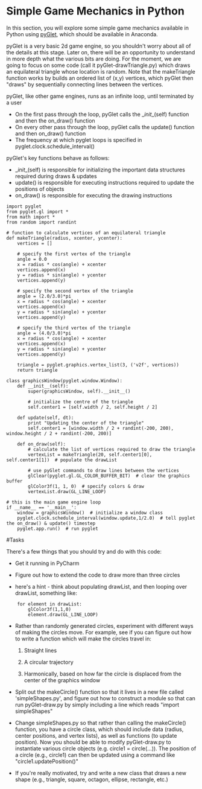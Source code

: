 # Simple Game Mechanics in Python

In this section, you will explore some simple game mechanics available in Python using [pyGlet](https://bitbucket.org/pyglet/pyglet/wiki/Home), which should be available in Anaconda.

pyGlet is a very basic 2d game engine, so you shouldn't worry about all of the details at this stage. Later on, there will be an opportunity to understand in more depth what the various bits are doing. For the moment, we are going to focus on some code (call it pyGlet-drawTriangle.py) which draws an equilateral triangle whose location is random. Note that the makeTriangle function works by builds an ordered list of (x,y) vertices, which pyGlet then "draws" by sequentially connecting lines between the vertices. 
 
pyGlet, like other game engines, runs as an infinite loop, until terminated by a user 
* On the first pass through the loop, pyGlet calls the \__init__(self) function and then the on_draw() function
* On every other pass through the loop, pyGlet calls the update() function and then on_draw() function
* The frequency at which pyglet loops is specified in pyglet.clock.schedule_interval()

pyGlet's key functions behave as follows:
* \__init__(self) is responsible for initializing the important data structures required during draws & updates
* update() is responsible for executing instructions required to update the positions of objects
* on_draw() is responsible for executing the drawing instructions
 
```
import pyglet
from pyglet.gl import *
from math import *
from random import randint

# function to calculate vertices of an equilateral triangle
def makeTriangle(radius, xcenter, ycenter):
    vertices = []
    
    # specify the first vertex of the triangle
    angle = 0.0
    x = radius * cos(angle) + xcenter
    vertices.append(x)
    y = radius * sin(angle) + ycenter
    vertices.append(y)

    # specify the second vertex of the triangle
    angle = (2.0/3.0)*pi
    x = radius * cos(angle) + xcenter
    vertices.append(x)
    y = radius * sin(angle) + ycenter
    vertices.append(y)

    # specify the third vertex of the triangle
    angle = (4.0/3.0)*pi
    x = radius * cos(angle) + xcenter
    vertices.append(x)
    y = radius * sin(angle) + ycenter
    vertices.append(y)

    triangle = pyglet.graphics.vertex_list(3, ('v2f', vertices))
    return triangle

class graphicsWindow(pyglet.window.Window):
    def __init__(self):
        super(graphicsWindow, self).__init__()
        
        # initialize the centre of the triangle
        self.center1 = [self.width / 2, self.height / 2]

    def update(self, dt):
        print "Updating the center of the triangle"
        self.center1 = [window.width / 2 + randint(-200, 200), window.height / 2 + randint(-200, 200)]

    def on_draw(self):
        # calculate the list of vertices required to draw the triangle
        vertexList = makeTriangle(20, self.center1[0], self.center1[1])  # populate the drawList

        # use pyGlet commands to draw lines between the vertices
        glClear(pyglet.gl.GL_COLOR_BUFFER_BIT)  # clear the graphics buffer
        glColor3f(1, 1, 0)  # specify colors & draw
        vertexList.draw(GL_LINE_LOOP)

# this is the main game engine loop
if __name__ == '__main__':
    window = graphicsWindow()  # initialize a window class
    pyglet.clock.schedule_interval(window.update,1/2.0)  # tell pyglet the on_draw() & update() timestep
    pyglet.app.run()  # run pyglet
```


#Tasks

There's a few things that you should try and do with this code:

* Get it running in PyCharm

* Figure out how to extend the code to draw more than three circles
* 
    here's a hint - think about populating drawList, and then looping over drawList, something like:
```
    for element in drawList:
        glColor3f(1,1,0)
        element.draw(GL_LINE_LOOP)
```
* Rather than randomly generated circles, experiment with different ways of making the circles move. For example, see if you can figure out how to write a function which will make the circles travel in:

    1. Straight lines
    
    2. A circular trajectory
    
    3. Harmonically, based on how far the circle is displaced from the center of the graphics window
    
*  Split out the makeCircle() function so that it lives in a new file called 'simpleShapes.py', and figure out how to construct a module so that can run pyGlet-draw.py by simply including a line which reads "import simpleShapes" 

* Change simpleShapes.py so that rather than calling the makeCircle() function, you have a circle class, which should include data (radius, center positions, and vertex lists), as well as functions (to update position). Now you should be able to modify pyGlet-draw.py to instantiate various circle objects (e.g. circle1 = circle(...)). The position of a circle (e.g., circle1) can then be updated using a command like "circle1.updatePosition()"
 
* If you're really motivated, try and write a new class that draws a new shape (e.g., triangle, square, octagon, ellipse, rectangle, etc.)

